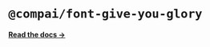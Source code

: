 # `@compai/font-give-you-glory`

[**Read the docs &rarr;**](https://components.ai/docs/typefaces/give-you-glory)
